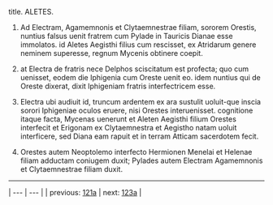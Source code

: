 title. ALETES.



1. Ad Electram, Agamemnonis et Clytaemnestrae filiam, sororem Orestis, nuntius falsus uenit fratrem cum Pylade in Tauricis Dianae esse immolatos. id Aletes Aegisthi filius cum rescisset, ex Atridarum genere neminem superesse, regnum Mycenis obtinere coepit.



2. at Electra de fratris nece Delphos sciscitatum est profecta; quo cum uenisset, eodem die Iphigenia cum Oreste uenit eo. idem nuntius qui de Oreste dixerat, dixit Iphigeniam fratris interfectricem esse.



3. Electra ubi audiuit id, truncum ardentem ex ara sustulit uoluit-que inscia sorori Iphigeniae oculos eruere, nisi Orestes interuenisset. cognitione itaque facta, Mycenas uenerunt et Aleten Aegisthi filium Orestes interfecit et Erigonam ex Clytaemnestra et Aegistho natam uoluit interficere, sed Diana eam rapuit et in terram Atticam sacerdotem fecit.



4. Orestes autem Neoptolemo interfecto Hermionen Menelai et Helenae filiam adductam coniugem duxit; Pylades autem Electram Agamemnonis et Clytaemnestrae filiam duxit.



---

| --- | --- |
| previous: [121a](../121a/) | next: [123a](../123a/) |